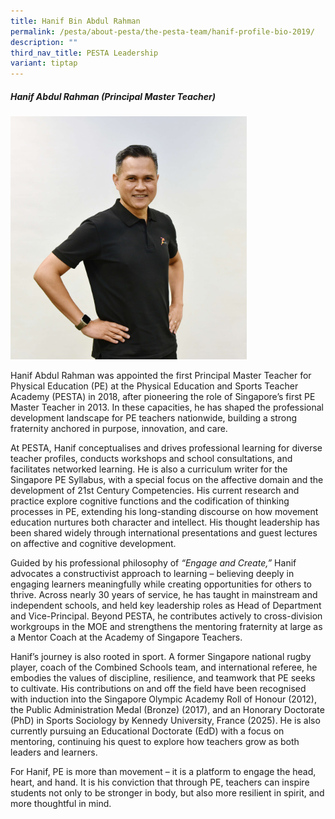 ```yaml
---
title: Hanif Bin Abdul Rahman
permalink: /pesta/about-pesta/the-pesta-team/hanif-profile-bio-2019/
description: ""
third_nav_title: PESTA Leadership
variant: tiptap
---
```

<h5>Hanif Abdul Rahman (Principal Master Teacher)</h5>
<div class="isomer-image-wrapper">
<img style="width: 75%;" height="auto" width="100%" alt="" src="/images/Hanif4.JPG">
</div>
<p>Hanif Abdul Rahman was appointed the first Principal Master Teacher for
Physical Education (PE) at the Physical Education and Sports Teacher Academy
(PESTA) in 2018, after pioneering the role of Singapore’s first PE Master
Teacher in 2013. In these capacities, he has shaped the professional development
landscape for PE teachers nationwide, building a strong fraternity anchored
in purpose, innovation, and care.</p>
<p>At PESTA, Hanif conceptualises and drives professional learning for diverse
teacher profiles, conducts workshops and school consultations, and facilitates
networked learning. He is also a curriculum writer for the Singapore PE
Syllabus, with a special focus on the affective domain and the development
of 21st Century Competencies. His current research and practice explore
cognitive functions and the codification of thinking processes in PE, extending
his long-standing discourse on how movement education nurtures both character
and intellect. His thought leadership has been shared widely through international
presentations and guest lectures on affective and cognitive development.</p>
<p>Guided by his professional philosophy of <em>“Engage and Create,”</em> Hanif
advocates a constructivist approach to learning – believing deeply in engaging
learners meaningfully while creating opportunities for others to thrive.
Across nearly 30 years of service, he has taught in mainstream and independent
schools, and held key leadership roles as Head of Department and Vice-Principal.
Beyond PESTA, he contributes actively to cross-division workgroups in the
MOE and strengthens the mentoring fraternity at large as a Mentor Coach
at the Academy of Singapore Teachers.</p>
<p>Hanif’s journey is also rooted in sport. A former Singapore national rugby
player, coach of the Combined Schools team, and international referee,
he embodies the values of discipline, resilience, and teamwork that PE
seeks to cultivate. His contributions on and off the field have been recognised
with induction into the Singapore Olympic Academy Roll of Honour (2012),
the Public Administration Medal (Bronze) (2017), and an Honorary Doctorate
(PhD) in Sports Sociology by Kennedy University, France (2025). He is also
currently pursuing an Educational Doctorate (EdD) with a focus on mentoring,
continuing his quest to explore how teachers grow as both leaders and learners.</p>
<p>For Hanif, PE is more than movement – it is a platform to engage the head,
heart, and hand. It is his conviction that through PE, teachers can inspire
students not only to be stronger in body, but also more resilient in spirit,
and more thoughtful in mind.</p>
<p>&nbsp;</p>
